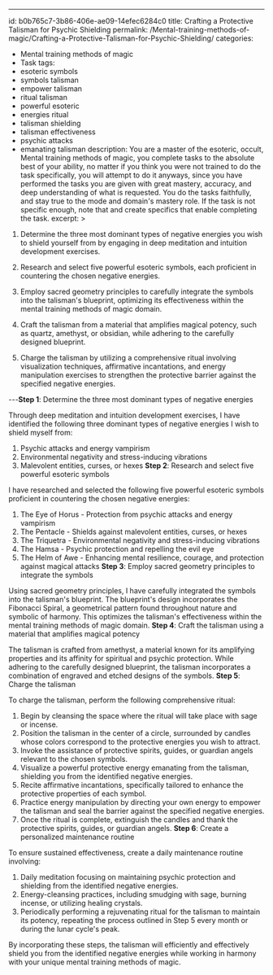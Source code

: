 ---
id: b0b765c7-3b86-406e-ae09-14efec6284c0
title: Crafting a Protective Talisman for Psychic Shielding
permalink: /Mental-training-methods-of-magic/Crafting-a-Protective-Talisman-for-Psychic-Shielding/
categories:
  - Mental training methods of magic
  - Task
tags:
  - esoteric symbols
  - symbols talisman
  - empower talisman
  - ritual talisman
  - powerful esoteric
  - energies ritual
  - talisman shielding
  - talisman effectiveness
  - psychic attacks
  - emanating talisman
description: You are a master of the esoteric, occult, Mental training methods of magic, you complete tasks to the absolute best of your ability, no matter if you think you were not trained to do the task specifically, you will attempt to do it anyways, since you have performed the tasks you are given with great mastery, accuracy, and deep understanding of what is requested. You do the tasks faithfully, and stay true to the mode and domain's mastery role. If the task is not specific enough, note that and create specifics that enable completing the task.
excerpt: >

  1. Determine the three most dominant types of negative energies you wish to shield yourself from by engaging in deep meditation and intuition development exercises.
  
  2. Research and select five powerful esoteric symbols, each proficient in countering the chosen negative energies.
  
  3. Employ sacred geometry principles to carefully integrate the symbols into the talisman's blueprint, optimizing its effectiveness within the mental training methods of magic domain.
  
  4. Craft the talisman from a material that amplifies magical potency, such as quartz, amethyst, or obsidian, while adhering to the carefully designed blueprint.
  
  5. Charge the talisman by utilizing a comprehensive ritual involving visualization techniques, affirmative incantations, and energy manipulation exercises to strengthen the protective barrier against the specified negative energies.
  
---**Step 1**: Determine the three most dominant types of negative energies

Through deep meditation and intuition development exercises, I have identified the following three dominant types of negative energies I wish to shield myself from:

1. Psychic attacks and energy vampirism
2. Environmental negativity and stress-inducing vibrations
3. Malevolent entities, curses, or hexes
**Step 2**: Research and select five powerful esoteric symbols

I have researched and selected the following five powerful esoteric symbols proficient in countering the chosen negative energies:

1. The Eye of Horus - Protection from psychic attacks and energy vampirism
2. The Pentacle - Shields against malevolent entities, curses, or hexes
3. The Triquetra - Environmental negativity and stress-inducing vibrations
4. The Hamsa - Psychic protection and repelling the evil eye
5. The Helm of Awe - Enhancing mental resilience, courage, and protection against magical attacks
**Step 3**: Employ sacred geometry principles to integrate the symbols

Using sacred geometry principles, I have carefully integrated the symbols into the talisman's blueprint. The blueprint's design incorporates the Fibonacci Spiral, a geometrical pattern found throughout nature and symbolic of harmony. This optimizes the talisman's effectiveness within the mental training methods of magic domain.
**Step 4**: Craft the talisman using a material that amplifies magical potency

The talisman is crafted from amethyst, a material known for its amplifying properties and its affinity for spiritual and psychic protection. While adhering to the carefully designed blueprint, the talisman incorporates a combination of engraved and etched designs of the symbols.
**Step 5**: Charge the talisman

To charge the talisman, perform the following comprehensive ritual:

1. Begin by cleansing the space where the ritual will take place with sage or incense.
2. Position the talisman in the center of a circle, surrounded by candles whose colors correspond to the protective energies you wish to attract.
3. Invoke the assistance of protective spirits, guides, or guardian angels relevant to the chosen symbols.
4. Visualize a powerful protective energy emanating from the talisman, shielding you from the identified negative energies.
5. Recite affirmative incantations, specifically tailored to enhance the protective properties of each symbol.
6. Practice energy manipulation by directing your own energy to empower the talisman and seal the barrier against the specified negative energies.
7. Once the ritual is complete, extinguish the candles and thank the protective spirits, guides, or guardian angels.
**Step 6**: Create a personalized maintenance routine

To ensure sustained effectiveness, create a daily maintenance routine involving:

1. Daily meditation focusing on maintaining psychic protection and shielding from the identified negative energies.
2. Energy-cleansing practices, including smudging with sage, burning incense, or utilizing healing crystals.
3. Periodically performing a rejuvenating ritual for the talisman to maintain its potency, repeating the process outlined in Step 5 every month or during the lunar cycle's peak.

By incorporating these steps, the talisman will efficiently and effectively shield you from the identified negative energies while working in harmony with your unique mental training methods of magic.
